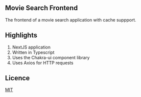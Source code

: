 ## Movie Search Frontend

The frontend of a movie search application with cache suppport.

## Highlights

1. NextJS application
2. Written in Typescript
3. Uses the Chakra-ui component library
4. Uses Axios for HTTP requests

## Licence

[MIT](./LICENSE)
